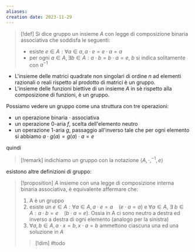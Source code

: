 ```yaml
---
aliases: 
creation date: 2023-11-29
---
```


> [!def]
> Si dice gruppo un insieme $A$ con legge di composizione binaria associativa che soddisfa le seguenti:
> - esiste $e \in A : \forall a \in a, a \cdot e=e \cdot a= a$
> - per ogni $a \in A, \exists b \in A : a \cdot b = b \cdot a = e$, $b$ si indica solitamente con $a^{-1}$


- L'insieme delle matrici quadrate non singolari di ordine $n$ ad elementi razionali o reali rispetto al prodotto di matrici è un gruppo.
- L'insieme delle funzioni biettive di un insieme $A$ in sè rispetto alla composizione di funzioni, è un gruppo.

Possiamo vedere un gruppo come una struttura con tre operazioni:
- un operazione binaria $\cdot$ associativa
- un operazione $0$-aria $f$, scelta dell'elemento neutro
- un operazione $1$-aria $g$, passaggio all'inverso tale che per ogni elemento si abbiamo $a \cdot g(a) = g(a)\cdot a = e$

quindi

>[!remark]
>indichiamo un gruppo con la notazione $\left< A, \cdot, ^{-1},e \right>$


esistono altre definizioni di gruppo:

>[!proposition]
>$A$ insieme con una legge di composizione interna binaria associativa, è equivalente affermare che:
>1. A è un gruppo
>2. esiste un $e \in A : \forall a \in A, a \cdot e =a\ \ \ \ (e\cdot a = a)$ e $\forall a \in A,\ \exists\ b \in A : a \cdot b = e\ \ \ \ (b \cdot a = e)$.
>   Ossia in A ci sono neutro a destra ed inverso a destra di ogni elemento (analogo per la sinistra)
>3. $\forall a,b \in A, a\cdot x= b, x \cdot a = b$ ammettono ciascuna una ed una soluzione in $A$
> 
>>[!dim] #todo

